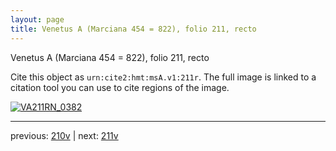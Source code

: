 ```yaml
---
layout: page
title: Venetus A (Marciana 454 = 822), folio 211, recto
---
```


Venetus A (Marciana 454 = 822), folio 211, recto

Cite this object as `urn:cite2:hmt:msA.v1:211r`.  The full image is linked to a citation tool you can use to cite regions of the image.

[![VA211RN_0382](http://www.homermultitext.org/iipsrv?IIIF=/project/homer/pyramidal/deepzoom/hmt/vaimg/2017a/VA211RN_0382.tif/full/800,/0/default.jpg)](http://www.homermultitext.org/ict2/?urn=urn:cite2:hmt:vaimg.2017a:VA211RN_0382) 

---

previous:  [210v](../210v/) | next: [211v](../211v/)
